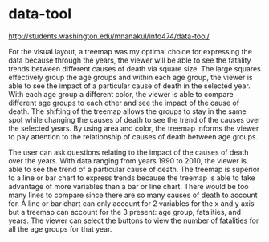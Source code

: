# data-tool

http://students.washington.edu/mnanakul/info474/data-tool/

For the visual layout, a treemap was my optimal choice for expressing the data because through the years, the viewer will be able to see the fatality trends between different causes of death via square size. The large squares effectively group the age groups and within each age group, the viewer is able to see the impact of a particular cause of death in the selected year. With each age group a different color, the viewer is able to compare different age groups to each other and see the impact of the cause of death. The shifting of the treemap allows the groups to stay in the same spot while changing the causes of death to see the trend of the causes over the selected years. By using area and color, the treemap informs the viewer to pay attention to the relationship of causes of death between age groups.

The user can ask questions relating to the impact of the causes of death over the years. With data ranging from years 1990 to 2010, the viewer is able to see the trend of a particular cause of death. The treemap is superior to a line or bar chart to express trends because the treemap is able to take advantage of more variables than a bar or line chart. There would be too many lines to compare since there are so many causes of death to account for. A line or bar chart can only account for 2 variables for the x and y axis but a treemap can account for the 3 present: age group, fatalities, and years. The viewer can select the buttons to view the number of fatalities for all the age groups for that year.